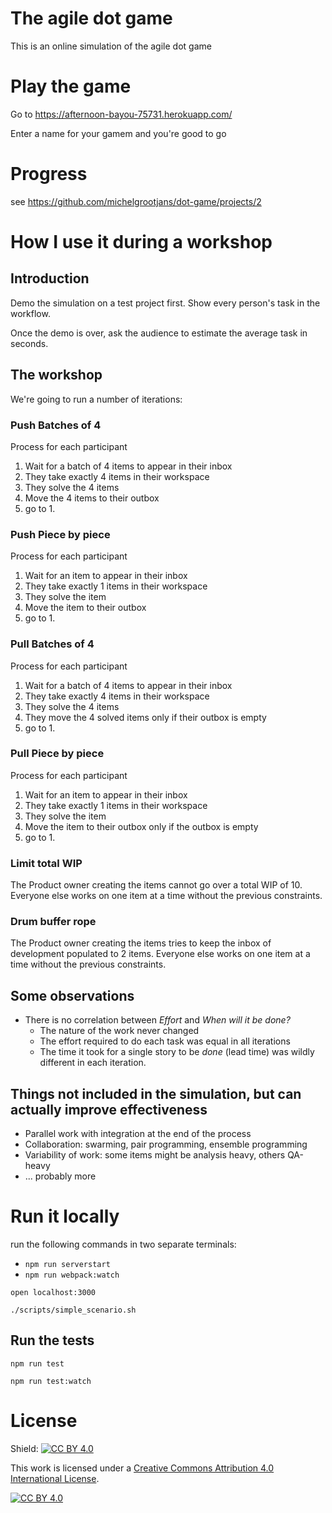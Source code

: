 # The agile dot game
This is an online simulation of the agile dot game

# Play the game
Go to https://afternoon-bayou-75731.herokuapp.com/

Enter a name for your gamem and you're good to go

# Progress
see https://github.com/michelgrootjans/dot-game/projects/2

# How I use it during a workshop
## Introduction
Demo the simulation on a test project first.
Show every person's task in the workflow.

Once the demo is over, ask the audience to estimate the average task in seconds.

## The workshop
We're going to run a number of iterations:

### Push Batches of 4
Process for each participant
1) Wait for a batch of 4 items to appear in their inbox
2) They take exactly 4 items in their workspace
3) They solve the 4 items
4) Move the 4 items to their outbox
5) go to 1.

### Push Piece by piece
Process for each participant
1) Wait for an item to appear in their inbox
2) They take exactly 1 items in their workspace
3) They solve the item
4) Move the item to their outbox
5) go to 1.

### Pull Batches of 4
Process for each participant
1) Wait for a batch of 4 items to appear in their inbox
2) They take exactly 4 items in their workspace
3) They solve the 4 items
4) They move the 4 solved items only if their outbox is empty
5) go to 1.

### Pull Piece by piece
Process for each participant
1) Wait for an item to appear in their inbox
2) They take exactly 1 items in their workspace
3) They solve the item
4) Move the item to their outbox only if the outbox is empty
5) go to 1.

### Limit total WIP
The Product owner creating the items cannot go over a total WIP of 10.
Everyone else works on one item at a time without the previous constraints.

### Drum buffer rope
The Product owner creating the items tries to keep the inbox of development populated to 2 items.
Everyone else works on one item at a time without the previous constraints.

## Some observations

- There is no correlation between _Effort_ and _When will it be done?_
  - The nature of the work never changed
  - The effort required to do each task was equal in all iterations
  - The time it took for a single story to be _done_ (lead time) was wildly different in each iteration.

## Things not included in the simulation, but can actually improve effectiveness

- Parallel work with integration at the end of the process
- Collaboration: swarming, pair programming, ensemble programming
- Variability of work: some items might be analysis heavy, others QA-heavy
- ... probably more

# Run it locally
run the following commands in two separate terminals:
 - `npm run serverstart`
 - `npm run webpack:watch`

`open localhost:3000`

`./scripts/simple_scenario.sh`

## Run the tests
`npm run test`

`npm run test:watch`

# License
Shield: [![CC BY 4.0][cc-by-shield]][cc-by]

This work is licensed under a
[Creative Commons Attribution 4.0 International License][cc-by].

[![CC BY 4.0][cc-by-image]][cc-by]

[cc-by]: http://creativecommons.org/licenses/by/4.0/
[cc-by-image]: https://i.creativecommons.org/l/by/4.0/88x31.png
[cc-by-shield]: https://img.shields.io/badge/License-CC%20BY%204.0-lightgrey.svg

